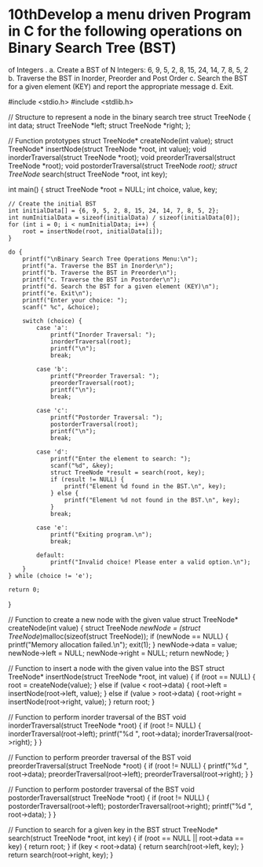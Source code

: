 # 10thDevelop a menu driven Program in C for the following operations on Binary Search Tree (BST) 
of Integers . a. Create a BST of N Integers: 6, 9, 5, 2, 8, 15, 24, 14, 7, 8, 5, 2 b. Traverse the BST in 
Inorder, Preorder and Post Order c. Search the BST for a given element (KEY) and report the 
appropriate message d. Exit.

#include <stdio.h>
#include <stdlib.h>

// Structure to represent a node in the binary search tree
struct TreeNode {
    int data;
    struct TreeNode *left;
    struct TreeNode *right;
};

// Function prototypes
struct TreeNode* createNode(int value);
struct TreeNode* insertNode(struct TreeNode *root, int value);
void inorderTraversal(struct TreeNode *root);
void preorderTraversal(struct TreeNode *root);
void postorderTraversal(struct TreeNode *root);
struct TreeNode* search(struct TreeNode *root, int key);

int main() {
    struct TreeNode *root = NULL;
    int choice, value, key;
    
    // Create the initial BST
    int initialData[] = {6, 9, 5, 2, 8, 15, 24, 14, 7, 8, 5, 2};
    int numInitialData = sizeof(initialData) / sizeof(initialData[0]);
    for (int i = 0; i < numInitialData; i++) {
        root = insertNode(root, initialData[i]);
    }

    do {
        printf("\nBinary Search Tree Operations Menu:\n");
        printf("a. Traverse the BST in Inorder\n");
        printf("b. Traverse the BST in Preorder\n");
        printf("c. Traverse the BST in Postorder\n");
        printf("d. Search the BST for a given element (KEY)\n");
        printf("e. Exit\n");
        printf("Enter your choice: ");
        scanf(" %c", &choice);

        switch (choice) {
            case 'a':
                printf("Inorder Traversal: ");
                inorderTraversal(root);
                printf("\n");
                break;

            case 'b':
                printf("Preorder Traversal: ");
                preorderTraversal(root);
                printf("\n");
                break;

            case 'c':
                printf("Postorder Traversal: ");
                postorderTraversal(root);
                printf("\n");
                break;

            case 'd':
                printf("Enter the element to search: ");
                scanf("%d", &key);
                struct TreeNode *result = search(root, key);
                if (result != NULL) {
                    printf("Element %d found in the BST.\n", key);
                } else {
                    printf("Element %d not found in the BST.\n", key);
                }
                break;

            case 'e':
                printf("Exiting program.\n");
                break;

            default:
                printf("Invalid choice! Please enter a valid option.\n");
        }
    } while (choice != 'e');

    return 0;
}

// Function to create a new node with the given value
struct TreeNode* createNode(int value) {
    struct TreeNode *newNode = (struct TreeNode*)malloc(sizeof(struct TreeNode));
    if (newNode == NULL) {
        printf("Memory allocation failed.\n");
        exit(1);
    }
    newNode->data = value;
    newNode->left = NULL;
    newNode->right = NULL;
    return newNode;
}

// Function to insert a node with the given value into the BST
struct TreeNode* insertNode(struct TreeNode *root, int value) {
    if (root == NULL) {
        root = createNode(value);
    } else if (value < root->data) {
        root->left = insertNode(root->left, value);
    } else if (value > root->data) {
        root->right = insertNode(root->right, value);
    }
    return root;
}

// Function to perform inorder traversal of the BST
void inorderTraversal(struct TreeNode *root) {
    if (root != NULL) {
        inorderTraversal(root->left);
        printf("%d ", root->data);
        inorderTraversal(root->right);
    }
}

// Function to perform preorder traversal of the BST
void preorderTraversal(struct TreeNode *root) {
    if (root != NULL) {
        printf("%d ", root->data);
        preorderTraversal(root->left);
        preorderTraversal(root->right);
    }
}

// Function to perform postorder traversal of the BST
void postorderTraversal(struct TreeNode *root) {
    if (root != NULL) {
        postorderTraversal(root->left);
        postorderTraversal(root->right);
        printf("%d ", root->data);
    }
}

// Function to search for a given key in the BST
struct TreeNode* search(struct TreeNode *root, int key) {
    if (root == NULL || root->data == key) {
        return root;
    }
    if (key < root->data) {
        return search(root->left, key);
    }
    return search(root->right, key);
}
